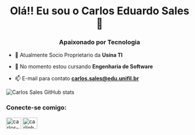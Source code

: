 <h1 align="center">Olá!! Eu sou o Carlos Eduardo Sales 👋 </h1>
<h3 align="center">Apaixonado por Tecnologia</h3>

- 🔭 Atualmente Socio Proprietario da **Usina TI**

- 🌱 No momento estou cursando **Engenharia de Software**

- 📫 E-mail para contato **carlos.sales@edu.unifil.br**

![Carlos Sales GitHub stats](https://github-readme-stats.vercel.app/api?username=Effstech20&show_icons=true&theme=dracula)

<h3 align="left">Conecte-se comigo:</h3>
<p align="left">
<a href="https://linkedin.com/in/carlos-sales-6a525a1b5" target="blank"><img align="center" src="https://raw.githubusercontent.com/rahuldkjain/github-profile-readme-generator/master/src/images/icons/Social/linked-in-alt.svg" alt="carlos-sales-6a525a1b5" height="30" width="40" /></a>
<a href="https://instagram.com/carlinhossalles_" target="blank"><img align="center" src="https://raw.githubusercontent.com/rahuldkjain/github-profile-readme-generator/master/src/images/icons/Social/instagram.svg" alt="carlinhossalles_" height="30" width="40" /></a>
</p>
